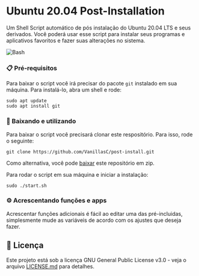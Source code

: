 # Ubuntu 20.04 Post-Installation

Um Shell Script automático de pós instalação do Ubuntu 20.04 LTS e seus derivados. Você poderá usar esse script para instalar seus programas e aplicativos favoritos e fazer suas alterações no sistema.

![Bash](https://static.prasadt.com/logo64/bash.png)

### 📋 Pré-requisitos
Para baixar o script você irá precisar do pacote `git` instalado em sua máquina. Para instalá-lo, abra um shell e rode:

```
sudo apt update
sudo apt install git
```

### 🔧 Baixando e utilizando
Para baixar o script você precisará clonar este respositório. Para isso, rode o seguinte:
```
git clone https://github.com/VanillasC/post-install.git
```
Como alternativa, você pode [baixar](https://github.com/VanillasC/post-install/archive/refs/heads/main.zip) este repositório em zip.

Para rodar o script em sua máquina e iniciar a instalação:
```
sudo ./start.sh
```

### ⚙️ Acrescentando funções e apps
Acrescentar funções adicionais é fácil ao editar uma das pré-incluidas, simplesmente mude as variáveis de acordo com os ajustes que deseja fazer.

## 📄 Licença

Este projeto está sob a licença GNU General Public License v3.0 - veja o arquivo [LICENSE.md](https://github.com/VanillasC/post-install/blob/main/LICENSE) para detalhes.
